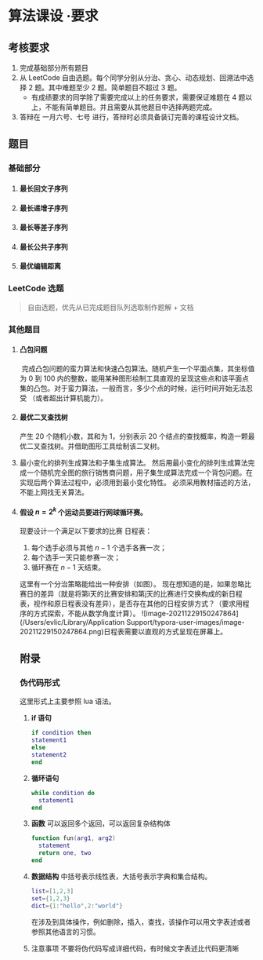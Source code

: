 # 		算法课设 ·要求

## 考核要求

1.   完成基础部分所有题目
2.   从   LeetCode  自由选题。每个同学分别从分治、贪心、动态规划、回溯法中选 
     择   2  题。其中难题至少   2  题。简单题目不超过   3  题。
     - 有成绩要求的同学除了需要完成以上的任务要求，需要保证难题在   4   题以上，不能有简单题目。并且需要从其他题目中选择两题完成。
3.   答辩在 一月六号、七号 进行，答辩时必须具备装订完善的课程设计文档。





## 题目

### 基础部分

1.   #### 最长回文子序列
2.   #### 最长递增子序列

3.   #### 最长等差子序列

4.   #### 最长公共子序列

5.   #### 最优编辑距离



### LeetCode 选题

> 自由选题，优先从已完成题目队列选取制作题解 + 文档



### 其他题目

1.   #### 凸包问题
     
     ​	完成凸包问题的蛮力算法和快速凸包算法。随机产生一个平面点集，其坐标值 
     为 0 到 100 内的整数，能用某种图形绘制工具直观的呈现这些点和该平面点 
     集的凸包。对于蛮力算法，一般而言，多少个点的时候，运行时间开始无法忍受 
     （或者超出计算机能力）。
     
2.   #### 最优二叉查找树
     
     产生   20  个随机小数，其和为  1，分别表示  20  个结点的查找概率，构造一颗最 
     优二叉查找树。并借助图形工具绘制该二叉树。
     
3.   最小变化的排列生成算法和子集生成算法。
     然后用最小变化的排列生成算法完 
     成一个随机完全图的旅行销售商问题，用子集生成算法完成一个背包问题。在 
     实现后两个算法过程中，必须用到最小变化特性。
     必须采用教材描述的方法，不能上网找无关算法。
     
4.   #### 假设 $n = 2^ k$  个运动员要进行网球循环赛。
     
     现要设计一个满足以下要求的比赛 
     日程表：
     
     1.   每个选手必须与其他 $n-1$ 个选手各赛一次；
     2.   每个选手一天只能参赛一次；
     3.   循环赛在 $n-1$ 天结束。
     
     这里有一个分治策略能给出一种安排（如图）。
     现在想知道的是，如果忽略比赛日的差异（就是将第i天的比赛安排和第j天的比赛进行交换构成的新日程表，视作和原日程表没有差异），是否存在其他的日程安排方式？（要求用程序的方式探索，不能从数学角度计算）。
     ![image-20211229150247864](/Users/evlic/Library/Application Support/typora-user-images/image-20211229150247864.png)日程表需要以直观的方式呈现在屏幕上。
     
     ## 附录
     
     ### 伪代码形式
     
     这里形式上主要参照 lua 语法。
     
     1.   **if  语句**
     
          ```lua
          if condition then
          statement1
          else
          statement2
          end
          ```
     
     2.   **循环语句**
     
          ```lua
          while condition do
            statement1
          end
          ```
     
     3.   **函数**
          可以返回多个返回，可以返回复杂结构体
     
          ```lua
          function fun(arg1, arg2) 
          	statement
          	return one, two 
          end
          ```
     
          
     
     4.   **数据结构**
          中括号表示线性表，大括号表示字典和集合结构。
     
          ```lua
          list=[1,2,3] 
          set={1,2,3}
          dict={1:"hello",2:"world"}
          ```
     
          ​	在涉及到具体操作，例如删除，插入，查找，该操作可以用文字表述或者参照其他语言的习惯。
     
     5.   注意事项
          不要将伪代码写成详细代码，有时候文字表述比代码更清晰
     
          




​			
